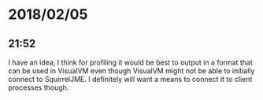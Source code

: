 # 2018/02/05

## 21:52

I have an idea, I think for profiling it would be best to output in a format
that can be used in VisualVM even though VisualVM might not be able to
initially connect to SquirrelJME. I definitely will want a means to connect
it to client processes though.


